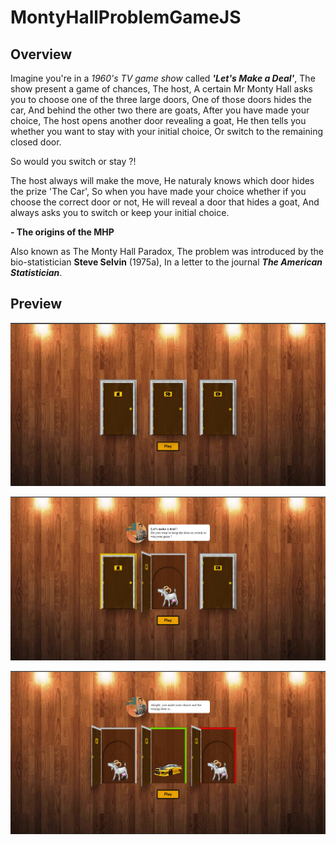 # MontyHallProblemGameJS

## Overview

Imagine you're in a *1960's TV game show* called ***'Let's Make a Deal'***, The show present a game of chances,
The host, A certain Mr Monty Hall asks you to choose one of the three large doors,
One of those doors hides the car, And behind the other two there are goats, After you have made your choice, The host opens another door revealing a goat, He then tells you whether you want to stay with your initial choice, Or switch to the remaining closed door.

So would you switch or stay ?!

The host always will make the move, He naturaly knows which door hides the prize 'The Car', So when you have made your choice whether
if you choose the correct door or not, He will reveal a door that hides a goat, And always asks you to switch or keep your initial choice.

**- The origins of the MHP**

Also known as The Monty Hall Paradox, The problem was introduced by the bio-statistician **Steve Selvin** (1975a), In a letter to the journal ***The American Statistician***.

## Preview

![1_image](https://github.com/LakhderAmine99/MontyHallProblemGameJS/blob/main/screenshots/mh%20(1).png)

![2_image](https://github.com/LakhderAmine99/MontyHallProblemGameJS/blob/main/screenshots/mh%20(2).png)

![3_image](https://github.com/LakhderAmine99/MontyHallProblemGameJS/blob/main/screenshots/mh%20(3).png)